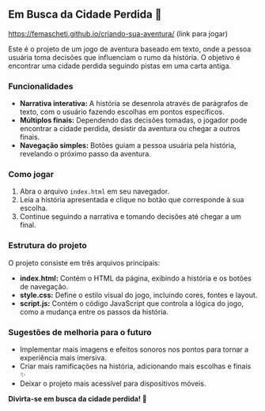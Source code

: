 ## Em Busca da Cidade Perdida 🧭
https://femascheti.github.io/criando-sua-aventura/ (link para jogar)

Este é o projeto de um jogo de aventura baseado em texto, onde a pessoa usuária toma decisões que influenciam o rumo da história. O objetivo é encontrar uma cidade perdida seguindo pistas em uma carta antiga.

### Funcionalidades

- **Narrativa interativa:** A história se desenrola através de parágrafos de texto, com o usuário fazendo escolhas em pontos específicos.
- **Múltiplos finais:** Dependendo das decisões tomadas, o jogador pode encontrar a cidade perdida, desistir da aventura ou chegar a outros finais.
- **Navegação simples:** Botões guiam a pessoa usuária pela história, revelando o próximo passo da aventura.

### Como jogar

1. Abra o arquivo `index.html` em seu navegador.
2. Leia a história apresentada e clique no botão que corresponde à sua escolha.
3. Continue seguindo a narrativa e tomando decisões até chegar a um final.

### Estrutura do projeto

O projeto consiste em três arquivos principais:

- **index.html:** Contém o HTML da página, exibindo a história e os botões de navegação.
- **style.css:** Define o estilo visual do jogo, incluindo cores, fontes e layout.
- **script.js:** Contém o código JavaScript que controla a lógica do jogo, como a mudança entre os passos da história.

### Sugestões de melhoria para o futuro

- Implementar mais imagens e efeitos sonoros nos pontos para tornar a experiência mais imersiva.
- Criar mais ramificações na história, adicionando mais escolhas e finais ✨
- Deixar o projeto mais acessível para dispositivos móveis.

**Divirta-se em busca da cidade perdida! 🛝** 
